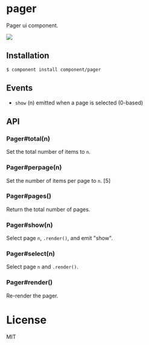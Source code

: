 
# pager

  Pager ui component.

  ![](http://f.cl.ly/items/023v0g1I2p2D4313033a/Screen%20Shot%202012-09-17%20at%202.40.06%20PM.png)

## Installation

    $ component install component/pager

## Events

  - `show` (n) emitted when a page is selected (0-based)

## API

### Pager#total(n)

  Set the total number of items to `n`.

### Pager#perpage(n)

  Set the number of items per page to `n`. [5]

### Pager#pages()

  Return the total number of pages.

### Pager#show(n)

  Select page `n`, `.render()`, and emit "show".

### Pager#select(n)

  Select page `n` and `.render()`.

### Pager#render()

  Re-render the pager.

# License

  MIT
